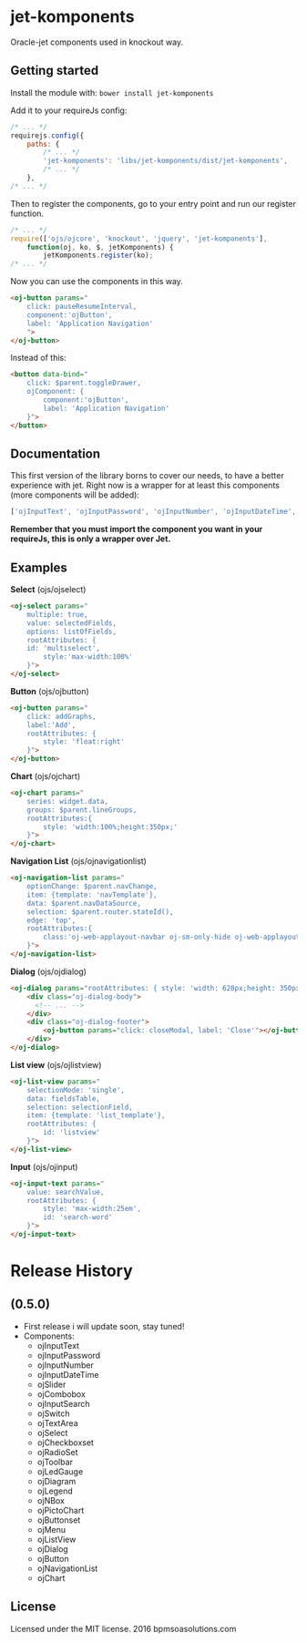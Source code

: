 # jet-komponents
Oracle-jet components used in knockout way.

## Getting started
Install the module with: `bower install jet-komponents`

Add it to your requireJs config:

```javascript
/* ... */
requirejs.config({
    paths: {
        /* ... */
        'jet-komponents': 'libs/jet-komponents/dist/jet-komponents',
        /* ... */
    },
/* ... */
```

Then to register the components, go to your entry point and run our register function.

```javascript
/* ... */
require(['ojs/ojcore', 'knockout', 'jquery', 'jet-komponents'],
    function(oj, ko, $, jetKomponents) {
        jetKomponents.register(ko);
/* ... */
```

Now you can use the components in this way.

```html
<oj-button params="
    click: pauseResumeInterval,
    component:'ojButton', 
    label: 'Application Navigation'
    ">
</oj-button>
```

Instead of this:

```html
<button data-bind="
    click: $parent.toggleDrawer, 
    ojComponent: {
        component:'ojButton', 
        label: 'Application Navigation'
    }">
</button>
```



## Documentation
This first version of the library borns to cover our needs, to have a better experience with jet. Right now is a wrapper for at least this components (more components will be added):

```javascript
['ojInputText', 'ojInputPassword', 'ojInputNumber', 'ojInputDateTime',  'ojSlider', 'ojCombobox', 'ojInputSearch', 'ojSwitch', 'ojTextArea', 'ojSelect', 'ojCheckboxset', 'ojRadioSet','ojToolbar', 'ojLedGauge', 'ojDiagram','ojLegend', 'ojNBox', 'ojPictoChart', 'ojButtonset','ojMenu', 'ojListView', 'ojDialog', 'ojButton', 'ojNavigationList', 'ojChart']
```

**Remember that you must import the component you want in your requireJs, this is only a wrapper over Jet.**

## Examples

**Select** (ojs/ojselect)

```html
<oj-select params="
    multiple: true,
    value: selectedFields,
    options: listOfFields,
    rootAttributes: {
    id: 'multiselect',
        style:'max-width:100%'
    }">
</oj-select>
```

**Button** (ojs/ojbutton)

```html
<oj-button params="
    click: addGraphs,
    label:'Add',
    rootAttributes: {
        style: 'float:right'
    }">
</oj-button>
```

**Chart** (ojs/ojchart)

```html
<oj-chart params="
    series: widget.data,
    groups: $parent.lineGroups,
    rootAttributes:{
        style: 'width:100%;height:350px;'
    }">
</oj-chart>
```

**Navigation List** (ojs/ojnavigationlist)

```html
<oj-navigation-list params="
    optionChange: $parent.navChange,
    item: {template: 'navTemplate'},
    data: $parent.navDataSource,
    selection: $parent.router.stateId(),
    edge: 'top',
    rootAttributes:{
        class:'oj-web-applayout-navbar oj-sm-only-hide oj-web-applayout-max-width oj-navigationlist-item-dividers oj-md-condense oj-md-justify-content-center oj-lg-justify-content-flex-end'
    }">
</oj-navigation-list>
```

**Dialog** (ojs/ojdialog)

```html
<oj-dialog params="rootAttributes: { style: 'width: 620px;height: 350px;'}, title: 'Project configuration', id: 'config'">
    <div class="oj-dialog-body">
      <!-- ... -->
    </div>
    <div class="oj-dialog-footer">
        <oj-button params="click: closeModal, label: 'Close'"></oj-button>
    </div>
</oj-dialog>
```

**List view** (ojs/ojlistview)

```html
<oj-list-view params="
    selectionMode: 'single',
    data: fieldsTable,
    selection: selectionField,
    item: {template: 'list_template'},
    rootAttributes: {
        id: 'listview'
    }">
</oj-list-view>
```

**Input** (ojs/ojinput)

```html
<oj-input-text params="
    value: searchValue,
    rootAttributes: {
        style: 'max-width:25em',
        id: 'search-word'
    }">
</oj-input-text>
```

# Release History

## (0.5.0)
- First release i will update soon, stay tuned!
- Components:
  - ojInputText
  - ojInputPassword
  - ojInputNumber
  - ojInputDateTime
  - ojSlider
  - ojCombobox
  - ojInputSearch
  - ojSwitch
  - ojTextArea
  - ojSelect
  - ojCheckboxset
  - ojRadioSet
  - ojToolbar
  - ojLedGauge
  - ojDiagram
  - ojLegend
  - ojNBox
  - ojPictoChart
  - ojButtonset
  - ojMenu
  - ojListView
  - ojDialog
  - ojButton
  - ojNavigationList
  - ojChart




## License

Licensed under the MIT license. 2016 bpmsoasolutions.com

